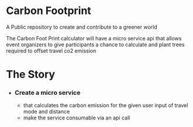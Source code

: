 # Carbon Footprint
A Public repository to create and contribute to a greener world

The Carbon Foot Print calculator will have a micro service api that allows event organizers to give participants a chance to calculate and plant trees required to offset travel co2 emission 

# The Story
- ### Create a micro service 
  - that calculates the carbon emission for the given user input of travel mode and distance
  - make the service consumable via an api call
